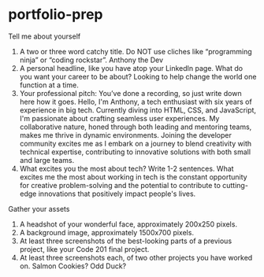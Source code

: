 # portfolio-prep

Tell me about yourself
1. A two or three word catchy title. Do NOT use cliches like “programming ninja” or “coding rockstar”.
   Anthony the Dev
2. A personal headline, like you have atop your LinkedIn page. What do you want your career to be about?
   Looking to help change the world one function at a time.
3. Your professional pitch: You’ve done a recording, so just write down here how it goes.
   Hello, I'm Anthony, a tech enthusiast with six years of experience in big tech. Currently diving into HTML, CSS, and JavaScript, I'm passionate about crafting seamless user experiences. My collaborative nature, honed through both leading and mentoring teams, makes me thrive in dynamic environments. Joining the developer community excites me as I embark on a journey to blend creativity with technical expertise, contributing to innovative solutions with both small and large teams.
4. What excites you the most about tech? Write 1-2 sentences.
   What excites me the most about working in tech is the constant opportunity for creative problem-solving and the potential to contribute to cutting-edge innovations that positively impact people's lives.

Gather your assets
1. A headshot of your wonderful face, approximately 200x250 pixels.
2. A background image, approximately 1500x700 pixels.
3. At least three screenshots of the best-looking parts of a previous project, like your Code 201 final project.
4. At least three screenshots each, of two other projects you have worked on. Salmon Cookies? Odd Duck?
